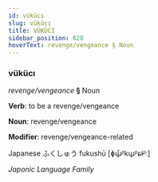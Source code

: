 ```yaml
---
id: vükücı
slug: vükücı
title: VÜKÜCI
sidebar_position: 628
hoverText: revenge/vengeance § Noun
---
```


### vükücı

*revenge/vengeance* **§** Noun

**Verb**: to be a revenge/vengeance

**Noun**: revenge/vengeance

**Modifier**: revenge/vengeance-related

Japanese ふくしゅう fukushū [ɸɯ̟̊ᵝkɯ̟ᵝɕɨᵝː]

*Japonic Language Family*